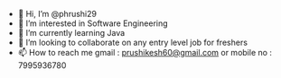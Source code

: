- 👋 Hi, I’m @phrushi29
- 👀 I’m interested in Software Engineering 
- 🌱 I’m currently learning Java  
- 💞️ I’m looking to collaborate on any entry level job for freshers
- 📫 How to reach me gmail : prushikesh60@gmail.com or mobile no : 7995936780

<!---
phrushi29/phrushi29 is a ✨ special ✨ repository because its `README.md` (this file) appears on your GitHub profile.
You can click the Preview link to take a look at your changes.
--->
